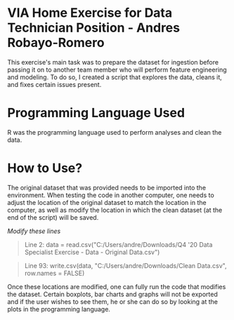 # VIA Home Exercise for Data Technician Position - Andres Robayo-Romero

This exercise's main task was to prepare the dataset for ingestion before passing it on to another team member who will perform feature engineering and modeling. To do so, I created a script that explores the data, cleans it, and fixes certain issues present. 

# Programming Language Used

R was the programming language used to perform analyses and clean the data.

# How to Use?

The original dataset that was provided needs to be imported into the environment. When testing the code in another computer, one needs to adjust the location of the original dataset to match the location in the computer, as well as modify the location in which the clean dataset (at the end of the script) will be saved.

*Modify these lines*

> Line 2: data = read.csv("C:/Users/andre/Downloads/Q4 '20 Data Specialist Exercise - Data - Original Data.csv")

> Line 93: write.csv(data, "C:/Users/andre/Downloads/Clean Data.csv", row.names = FALSE)

Once these locations are modified, one can fully run the code that modifies the dataset. Certain boxplots, bar charts and graphs will not be exported and if the user wishes to see them, he or she can do so by looking at the plots in the programming language. 


